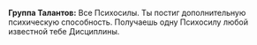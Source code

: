 **Группа Талантов:** Все Психосилы.
Ты постиг дополнительную психическую способность. Получаешь одну Психосилу любой известной тебе Дисциплины.